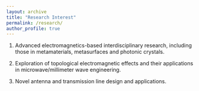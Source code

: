 ```yaml
---
layout: archive
title: "Research Interest"
permalink: /research/
author_profile: true
---
```


1. Advanced electromagnetics-based interdisciplinary research, including those in metamaterials, metasurfaces and photonic crystals.


2. Exploration of topological electromagnetic effects and their applications in microwave/millimeter wave engineering.


3. Novel antenna and transmission line design and applications.


